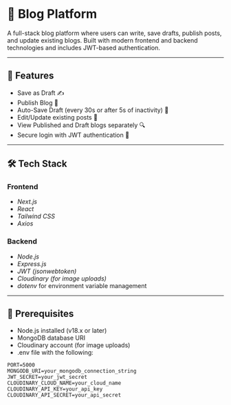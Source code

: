 # 📝 Blog Platform

A full-stack blog platform where users can write, save drafts, publish posts, and update existing blogs. Built with modern frontend and backend technologies and includes JWT-based authentication.

---

## 🚀 Features

- Save as Draft ✍  
- Publish Blog 📰  
- Auto-Save Draft (every 30s or after 5s of inactivity) 💾  
- Edit/Update existing posts 🔄  
- View Published and Draft blogs separately 🔍  
- Secure login with JWT authentication 🔐  

---

## 🛠 Tech Stack

### Frontend
- *Next.js*
- *React*
- *Tailwind CSS*
- *Axios*

### Backend
- *Node.js*
- *Express.js*
- *JWT (jsonwebtoken)*
- *Cloudinary (for image uploads)*
- *dotenv* for environment variable management

---

## 🧪 Prerequisites

- Node.js installed (v18.x or later)
- MongoDB database URI
- Cloudinary account (for image uploads)
- .env file with the following:

```env
PORT=5000
MONGODB_URI=your_mongodb_connection_string
JWT_SECRET=your_jwt_secret
CLOUDINARY_CLOUD_NAME=your_cloud_name
CLOUDINARY_API_KEY=your_api_key
CLOUDINARY_API_SECRET=your_api_secret